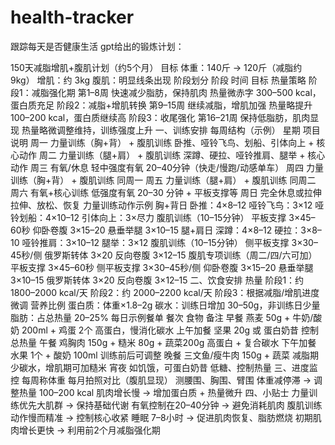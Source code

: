 # health-tracker
跟踪每天是否健康生活
gpt给出的锻炼计划：

150天减脂增肌+腹肌计划（约5个月）
目标
体重：140斤 → 120斤（减脂约 9kg）
增肌：约 3kg
腹肌：明显线条出现
阶段划分
阶段	时间	目标	热量策略
阶段1：减脂强化期	第1–8周	快速减少脂肪，保持肌肉	热量微赤字 300–500 kcal，蛋白质充足
阶段2：减脂+增肌转换	第9–15周	继续减脂，增肌加强	热量略提升 100–200 kcal，蛋白质继续高
阶段3：收尾强化	第16–21周	保持低脂肪，肌肉显现	热量略微调整维持，训练强度上升
一、训练安排
每周结构（示例）
星期	项目	说明
周一	力量训练（胸+背） + 腹肌训练	卧推、哑铃飞鸟、划船、引体向上 + 核心动作
周二	力量训练（腿+肩） + 腹肌训练	深蹲、硬拉、哑铃推肩、腿举 + 核心动作
周三	有氧/休息	轻中强度有氧 20–40分钟（快走/慢跑/动感单车）
周四	力量训练（胸+背） + 腹肌训练	同周一
周五	力量训练（腿+肩） + 腹肌训练	同周二
周六	有氧+核心训练	低强度有氧 20–30 分钟 + 平板支撑等
周日	完全休息或拉伸	拉伸、放松、恢复
力量训练动作示例
胸+背日
卧推：4×8–12
哑铃飞鸟：3×12
哑铃划船：4×10–12
引体向上：3×尽力
腹肌训练（10–15分钟）
平板支撑 3×45–60秒
仰卧卷腹 3×15–20
悬垂举腿 3×10–15
腿+肩日
深蹲：4×8–12
硬拉：3×8–10
哑铃推肩：3×10–12
腿举：3×12
腹肌训练（10–15分钟）
侧平板支撑 3×30–45秒/侧
俄罗斯转体 3×20
反向卷腹 3×12–15
腹肌专项训练（周二/四/六可加）
平板支撑 3×45–60秒
侧平板支撑 3×30–45秒/侧
仰卧卷腹 3×15–20
悬垂举腿 3×10–15
俄罗斯转体 3×20
反向卷腹 3×12–15
二、饮食安排
热量
阶段1：约 1800–2000 kcal/天
阶段2：约 2000–2200 kcal/天
阶段3：根据减脂/增肌进度微调
营养比例
蛋白质：体重×1.8–2g
碳水：训练日增加 30–50g，非训练日少量
脂肪：占总热量 20–25%
每日示例餐单
餐次	食物	备注
早餐	燕麦 50g + 牛奶/酸奶 200ml + 鸡蛋 2个	高蛋白，慢消化碳水
上午加餐	坚果 20g 或 蛋白奶昔	控制总热量
午餐	鸡胸肉 150g + 糙米 80g + 蔬菜200g	高蛋白 + 复合碳水
下午加餐	水果 1个 + 酸奶 100ml	训练前后可调整
晚餐	三文鱼/瘦牛肉 150g + 蔬菜	减脂期少碳水，增肌期可加糙米
宵夜	如饥饿，可蛋白奶昔	低糖、控制热量
三、进度监控
每周称体重
每月拍照对比（腹肌显现）
测腰围、胸围、臂围
体重减停滞 → 调整热量 100–200 kcal
肌肉增长慢 → 增加蛋白质 + 热量微升
四、小贴士
力量训练优先大肌群 → 保持基础代谢
有氧控制在20–40分钟 → 避免消耗肌肉
腹肌训练动作慢而精准 → 控制核心收紧
睡眠 7–8小时 → 促进肌肉恢复、脂肪燃烧
初期肌肉增长更快 → 利用前2个月减脂强化期
